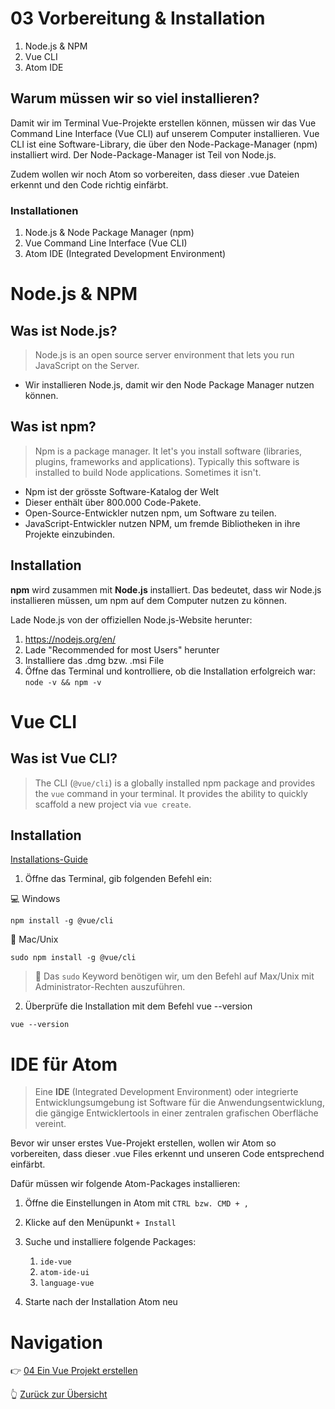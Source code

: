# 03 Vorbereitung & Installation
1) Node.js & NPM
2) Vue CLI
3) Atom IDE

## Warum müssen wir so viel installieren?
Damit wir im Terminal Vue-Projekte erstellen können, müssen wir das Vue Command Line Interface (Vue CLI) auf unserem Computer installieren. Vue CLI ist eine Software-Library, die über den Node-Package-Manager (npm) installiert wird. Der Node-Package-Manager ist Teil von Node.js.

Zudem wollen wir noch Atom so vorbereiten, dass dieser .vue Dateien erkennt und den Code richtig einfärbt.

### Installationen
1) Node.js & Node Package Manager (npm)
3) Vue Command Line Interface (Vue CLI)
4) Atom IDE (Integrated Development Environment)

# Node.js & NPM
## Was ist Node.js?
> Node.js is an open source server environment that lets you run JavaScript on the Server.

- Wir installieren Node.js, damit wir den Node Package Manager nutzen können.

## Was ist npm?
>Npm is a package manager. It let's you install software (libraries, plugins, frameworks and applications). Typically this software is installed to build Node applications. Sometimes it isn't.

- Npm ist der grösste Software-Katalog der Welt
- Dieser enthält über 800.000 Code-Pakete.
- Open-Source-Entwickler nutzen npm, um Software zu teilen.
- JavaScript-Entwickler nutzen NPM, um fremde Bibliotheken in ihre Projekte einzubinden.

## Installation
**npm** wird zusammen mit **Node.js** installiert. Das bedeutet, dass wir Node.js installieren müssen, um npm auf dem Computer nutzen zu können.

Lade Node.js von der offiziellen Node.js-Website herunter:

1) https://nodejs.org/en/
2) Lade "Recommended for most Users" herunter
3) Installiere das .dmg bzw. .msi File
4) Öffne das Terminal und kontrolliere, ob die Installation erfolgreich war: `node -v && npm -v`

# Vue CLI
## Was ist Vue CLI?
>The CLI (`@vue/cli`) is a globally installed npm package and provides the `vue` command in your terminal. It provides the ability to quickly scaffold a new project via `vue create`.

## Installation
[Installations-Guide](https://cli.vuejs.org/guide/installation.html)

1) Öffne das Terminal, gib folgenden Befehl ein:

💻 Windows
```
npm install -g @vue/cli
```

🍎 Mac/Unix
```
sudo npm install -g @vue/cli
```

>🧠 Das `sudo` Keyword benötigen wir, um den Befehl auf Max/Unix mit Administrator-Rechten auszuführen.

2) Überprüfe die Installation mit dem Befehl vue --version

```
vue --version
```

# IDE für Atom
> Eine **IDE** (Integrated Development Environment) oder integrierte Entwicklungsumgebung ist Software für die Anwendungsentwicklung, die gängige Entwicklertools in einer zentralen grafischen Oberfläche vereint.

Bevor wir unser erstes Vue-Projekt erstellen, wollen wir Atom so vorbereiten, dass dieser .vue Files erkennt und unseren Code entsprechend einfärbt.

Dafür müssen wir folgende Atom-Packages installieren:

1) Öffne die Einstellungen in Atom mit `CTRL bzw. CMD + ,`
2) Klicke auf den Menüpunkt `+ Install`
3) Suche und installiere folgende Packages:
	1) `ide-vue`
	2) `atom-ide-ui`
	3) `language-vue`

4) Starte nach der Installation Atom neu

# Navigation
👉 [04 Ein Vue Projekt erstellen](04_Vue_Projekt.md)

👆 [Zurück zur Übersicht](https://github.com/Witzelfitz/MMA20/tree/main/vuejs)
